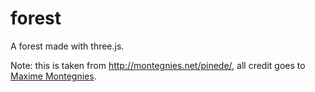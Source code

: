 # forest
A forest made with three.js. 

Note: this is taken from http://montegnies.net/pinede/, all credit goes to [Maxime Montegnies](http://montegnies.net/profile). 
